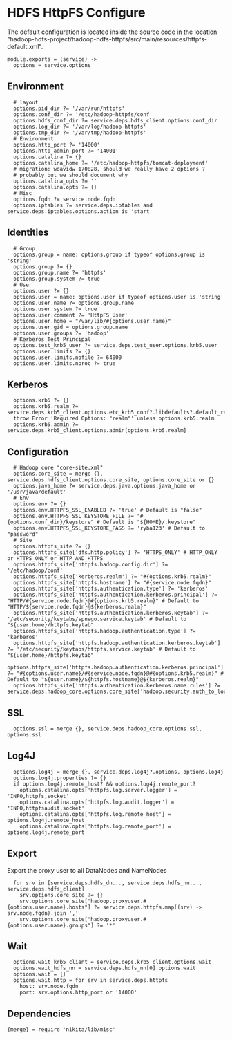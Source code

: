 
# HDFS HttpFS Configure

The default configuration is located inside the source code in the location
"hadoop-hdfs-project/hadoop-hdfs-httpfs/src/main/resources/httpfs-default.xml".

    module.exports = (service) ->
      options = service.options

## Environment

      # layout
      options.pid_dir ?= '/var/run/httpfs'
      options.conf_dir ?= '/etc/hadoop-httpfs/conf'
      options.hdfs_conf_dir ?= service.deps.hdfs_client.options.conf_dir
      options.log_dir ?= '/var/log/hadoop-httpfs'
      options.tmp_dir ?= '/var/tmp/hadoop-httpfs'
      # Environment
      options.http_port ?= '14000'
      options.http_admin_port ?= '14001'
      options.catalina ?= {}
      options.catalina_home ?= '/etc/hadoop-httpfs/tomcat-deployment'
      # migration: wdavidw 170828, should we really have 2 options ?
      # probably but we should document why
      options.catalina_opts ?= ''
      options.catalina.opts ?= {}
      # Misc
      options.fqdn ?= service.node.fqdn
      options.iptables ?= service.deps.iptables and service.deps.iptables.options.action is 'start'

## Identities

      # Group
      options.group = name: options.group if typeof options.group is 'string'
      options.group ?= {}
      options.group.name ?= 'httpfs'
      options.group.system ?= true
      # User
      options.user ?= {}
      options.user = name: options.user if typeof options.user is 'string'
      options.user.name ?= options.group.name
      options.user.system ?= true
      options.user.comment ?= 'HttpFS User'
      options.user.home = "/var/lib/#{options.user.name}"
      options.user.gid = options.group.name
      options.user.groups ?= 'hadoop'
      # Kerberos Test Principal
      options.test_krb5_user ?= service.deps.test_user.options.krb5.user
      options.user.limits ?= {}
      options.user.limits.nofile ?= 64000
      options.user.limits.nproc ?= true

## Kerberos

      options.krb5 ?= {}
      options.krb5.realm ?= service.deps.krb5_client.options.etc_krb5_conf?.libdefaults?.default_realm
      throw Error 'Required Options: "realm"' unless options.krb5.realm
      options.krb5.admin ?= service.deps.krb5_client.options.admin[options.krb5.realm]

## Configuration

      # Hadoop core "core-site.xml"
      options.core_site = merge {}, service.deps.hdfs_client.options.core_site, options.core_site or {}
      options.java_home ?= service.deps.java.options.java_home or '/usr/java/default'
      # Env
      options.env ?= {}
      options.env.HTTPFS_SSL_ENABLED ?= 'true' # Default is "false"
      options.env.HTTPFS_SSL_KEYSTORE_FILE ?= "#{options.conf_dir}/keystore" # Default is "${HOME}/.keystore"
      options.env.HTTPFS_SSL_KEYSTORE_PASS ?= 'ryba123' # Default to "password"
      # Site
      options.httpfs_site ?= {}
      options.httpfs_site['dfs.http.policy'] ?= 'HTTPS_ONLY' # HTTP_ONLY or HTTPS_ONLY or HTTP_AND_HTTPS
      options.httpfs_site['httpfs.hadoop.config.dir'] ?= '/etc/hadoop/conf'
      options.httpfs_site['kerberos.realm'] ?= "#{options.krb5.realm}"
      options.httpfs_site['httpfs.hostname'] ?= "#{service.node.fqdn}"
      options.httpfs_site['httpfs.authentication.type'] ?= 'kerberos'
      options.httpfs_site['httpfs.authentication.kerberos.principal'] ?= "HTTP/#{service.node.fqdn}@#{options.krb5.realm}" # Default to "HTTP/${service.node.fqdn}@${kerberos.realm}"
      options.httpfs_site['httpfs.authentication.kerberos.keytab'] ?= '/etc/security/keytabs/spnego.service.keytab' # Default to "${user.home}/httpfs.keytab"
      options.httpfs_site['httpfs.hadoop.authentication.type'] ?= 'kerberos'
      options.httpfs_site['httpfs.hadoop.authentication.kerberos.keytab'] ?= '/etc/security/keytabs/httpfs.service.keytab' # Default to "${user.home}/httpfs.keytab"
      options.httpfs_site['httpfs.hadoop.authentication.kerberos.principal'] ?= "#{options.user.name}/#{service.node.fqdn}@#{options.krb5.realm}" # Default to "${user.name}/${httpfs.hostname}@${kerberos.realm}"
      options.httpfs_site['httpfs.authentication.kerberos.name.rules'] ?= service.deps.hadoop_core.options.core_site['hadoop.security.auth_to_local']

## SSL

      options.ssl = merge {}, service.deps.hadoop_core.options.ssl, options.ssl

## Log4J

      options.log4j = merge {}, service.deps.log4j?.options, options.log4j
      options.log4j.properties ?= {}
      if options.log4j.remote_host? && options.log4j.remote_port?
        options.catalina.opts['httpfs.log.server.logger'] = 'INFO,httpfs,socket'
        options.catalina.opts['httpfs.log.audit.logger'] = 'INFO,httpfsaudit,socket'
        options.catalina.opts['httpfs.log.remote_host'] = options.log4j.remote_host
        options.catalina.opts['httpfs.log.remote_port'] = options.log4j.remote_port

## Export

Export the proxy user to all DataNodes and NameNodes

      for srv in [service.deps.hdfs_dn..., service.deps.hdfs_nn..., service.deps.hdfs_client]
        srv.options.core_site ?= {}
        srv.options.core_site["hadoop.proxyuser.#{options.user.name}.hosts"] ?= service.deps.httpfs.map((srv) -> srv.node.fqdn).join ','
        srv.options.core_site["hadoop.proxyuser.#{options.user.name}.groups"] ?= '*'

## Wait

      options.wait_krb5_client = service.deps.krb5_client.options.wait
      options.wait_hdfs_nn = service.deps.hdfs_nn[0].options.wait
      options.wait = {}
      options.wait.http = for srv in service.deps.httpfs
        host: srv.node.fqdn
        port: srv.options.http_port or '14000'

## Dependencies

    {merge} = require 'nikita/lib/misc'
